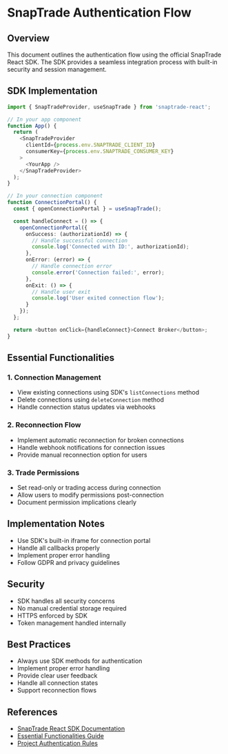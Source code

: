 # SnapTrade Authentication Flow

## Overview
This document outlines the authentication flow using the official SnapTrade React SDK. The SDK provides a seamless integration process with built-in security and session management.

## SDK Implementation

```typescript
import { SnapTradeProvider, useSnapTrade } from 'snaptrade-react';

// In your app component
function App() {
  return (
    <SnapTradeProvider
      clientId={process.env.SNAPTRADE_CLIENT_ID}
      consumerKey={process.env.SNAPTRADE_CONSUMER_KEY}
    >
      <YourApp />
    </SnapTradeProvider>
  );
}

// In your connection component
function ConnectionPortal() {
  const { openConnectionPortal } = useSnapTrade();

  const handleConnect = () => {
    openConnectionPortal({
      onSuccess: (authorizationId) => {
        // Handle successful connection
        console.log('Connected with ID:', authorizationId);
      },
      onError: (error) => {
        // Handle connection error
        console.error('Connection failed:', error);
      },
      onExit: () => {
        // Handle user exit
        console.log('User exited connection flow');
      }
    });
  };

  return <button onClick={handleConnect}>Connect Broker</button>;
}
```

## Essential Functionalities

### 1. Connection Management
- View existing connections using SDK's `listConnections` method
- Delete connections using `deleteConnection` method
- Handle connection status updates via webhooks

### 2. Reconnection Flow
- Implement automatic reconnection for broken connections
- Handle webhook notifications for connection issues
- Provide manual reconnection option for users

### 3. Trade Permissions
- Set read-only or trading access during connection
- Allow users to modify permissions post-connection
- Document permission implications clearly

## Implementation Notes
- Use SDK's built-in iframe for connection portal
- Handle all callbacks properly
- Implement proper error handling
- Follow GDPR and privacy guidelines

## Security
- SDK handles all security concerns
- No manual credential storage required
- HTTPS enforced by SDK
- Token management handled internally

## Best Practices
- Always use SDK methods for authentication
- Implement proper error handling
- Provide clear user feedback
- Handle all connection states
- Support reconnection flows

## References
- [SnapTrade React SDK Documentation](https://docs.snaptrade.com/docs/implement-connection-portal)
- [Essential Functionalities Guide](https://docs.snaptrade.com/docs/essential-functionalities)
- [Project Authentication Rules](../src/docs/SNAPTRADE.md) 